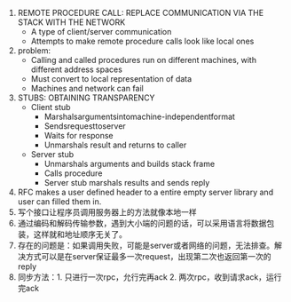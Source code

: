 
1. REMOTE PROCEDURE CALL: REPLACE COMMUNICATION VIA THE STACK WITH THE NETWORK
    - A type of client/server communication
    - Attempts to make remote procedure calls look like local ones
2. problem:
    - Calling and called procedures run on different machines, with different address spaces
    - Must convert to local representation of data
    - Machines and network can fail
3. STUBS: OBTAINING TRANSPARENCY
    - Client stub
        - Marshalsargumentsintomachine-independentformat
        - Sendsrequesttoserver
        - Waits for response
        - Unmarshals result and returns to caller
    - Server stub
        - Unmarshals arguments and builds stack frame 
        - Calls procedure
        - Server stub marshals results and sends reply
4. RFC makes a user defined header to a entire empty server library and user can filled them in.
5. 写个接口让程序员调用服务器上的方法就像本地一样
6. 通过编码和解码传输参数，遇到大小端的问题的话，可以采用语言将数据包装，这样就和地址顺序无关了。
7. 存在的问题是：如果调用失败，可能是server或者网络的问题，无法排查。解决方式可以是在server保证最多一次request，出现第二次也返回第一次的reply 
8. 同步方法：1. 只进行一次rpc，允行完再ack 2. 两次rpc，收到请求ack，运行完ack